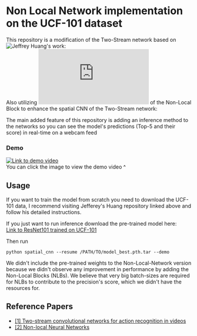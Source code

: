 # Non Local Network implementation on the UCF-101 dataset
This repository is a modification of the Two-Stream network based on ![Jeffrey Huang's work](https://github.com/jeffreyhuang1/two-stream-action-recognition  
):  
Also utilizing ![AlexHex7's PyTorch implementation](https://github.com/AlexHex7/Non-local_pytorch/blob/master/Non-Local_pytorch_0.3.1/lib/backup/non_local_simple_version.py) of the Non-Local Block to enhance the spatial CNN of the Two-Stream network:  

The main added feature of this repository is adding an inference method to the networks so you can see the model's predictions
(Top-5 and their score) in real-time on a webcam feed

### Demo
[![Link to demo video](https://raw.githubusercontent.com/danbochman/Real-Time-Action-Recognition/master/demo/screenshot.png)](https://youtu.be/21HJVh29pY8) <br>
You can click the image to view the demo video ^

## Usage
If you want to train the model from scratch you need to download the UCF-101 data, I recommend visiting Jefferey's Huang repository linked above and follow his detailed instructions.

If you just want to run inference download the pre-trained model here:  
[Link to ResNet101 trained on UCF-101](https://drive.google.com/drive/folders/1gVB5StqgoDJ3IxHUn7zoTzTNxzz3du3d?usp=sharing)

Then run
```
python spatial_cnn --resume /PATH/TO/model_best.pth.tar --demo
```

We didn't include the pre-trained weights to the Non-Local-Network version because we didn't observe any improvement in performance by adding the Non-Local Blocks (NLBs).
We believe that very big batch-sizes are required for NLBs to contribute to the precision's score, which we didn't have the resources for.

## Reference Papers
*  [[1] Two-stream convolutional networks for action recognition in videos](http://papers.nips.cc/paper/5353-two-stream-convolutional)
*  [[2] Non-local Neural Networks](https://arxiv.org/abs/1711.07971)
